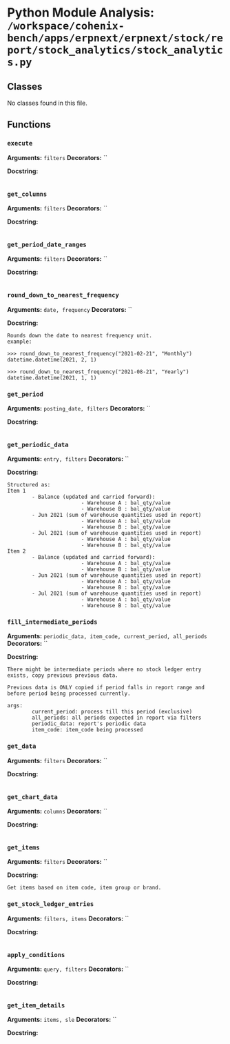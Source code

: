 # Python Module Analysis: `/workspace/cohenix-bench/apps/erpnext/erpnext/stock/report/stock_analytics/stock_analytics.py`

## Classes

No classes found in this file.


## Functions

### `execute`
**Arguments:** `filters`
**Decorators:** ``

**Docstring:**
```

```
### `get_columns`
**Arguments:** `filters`
**Decorators:** ``

**Docstring:**
```

```
### `get_period_date_ranges`
**Arguments:** `filters`
**Decorators:** ``

**Docstring:**
```

```
### `round_down_to_nearest_frequency`
**Arguments:** `date, frequency`
**Decorators:** ``

**Docstring:**
```
Rounds down the date to nearest frequency unit.
example:

>>> round_down_to_nearest_frequency("2021-02-21", "Monthly")
datetime.datetime(2021, 2, 1)

>>> round_down_to_nearest_frequency("2021-08-21", "Yearly")
datetime.datetime(2021, 1, 1)
```
### `get_period`
**Arguments:** `posting_date, filters`
**Decorators:** ``

**Docstring:**
```

```
### `get_periodic_data`
**Arguments:** `entry, filters`
**Decorators:** ``

**Docstring:**
```
Structured as:
Item 1
        - Balance (updated and carried forward):
                        - Warehouse A : bal_qty/value
                        - Warehouse B : bal_qty/value
        - Jun 2021 (sum of warehouse quantities used in report)
                        - Warehouse A : bal_qty/value
                        - Warehouse B : bal_qty/value
        - Jul 2021 (sum of warehouse quantities used in report)
                        - Warehouse A : bal_qty/value
                        - Warehouse B : bal_qty/value
Item 2
        - Balance (updated and carried forward):
                        - Warehouse A : bal_qty/value
                        - Warehouse B : bal_qty/value
        - Jun 2021 (sum of warehouse quantities used in report)
                        - Warehouse A : bal_qty/value
                        - Warehouse B : bal_qty/value
        - Jul 2021 (sum of warehouse quantities used in report)
                        - Warehouse A : bal_qty/value
                        - Warehouse B : bal_qty/value
```
### `fill_intermediate_periods`
**Arguments:** `periodic_data, item_code, current_period, all_periods`
**Decorators:** ``

**Docstring:**
```
There might be intermediate periods where no stock ledger entry exists, copy previous previous data.

Previous data is ONLY copied if period falls in report range and before period being processed currently.

args:
        current_period: process till this period (exclusive)
        all_periods: all periods expected in report via filters
        periodic_data: report's periodic data
        item_code: item_code being processed
```
### `get_data`
**Arguments:** `filters`
**Decorators:** ``

**Docstring:**
```

```
### `get_chart_data`
**Arguments:** `columns`
**Decorators:** ``

**Docstring:**
```

```
### `get_items`
**Arguments:** `filters`
**Decorators:** ``

**Docstring:**
```
Get items based on item code, item group or brand.
```
### `get_stock_ledger_entries`
**Arguments:** `filters, items`
**Decorators:** ``

**Docstring:**
```

```
### `apply_conditions`
**Arguments:** `query, filters`
**Decorators:** ``

**Docstring:**
```

```
### `get_item_details`
**Arguments:** `items, sle`
**Decorators:** ``

**Docstring:**
```

```

